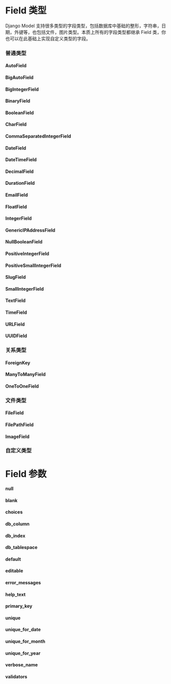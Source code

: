 # Field 类型

Django Model 支持很多类型的字段类型，包括数据库中基础的整形，字符串，日期，外键等，也包括文件，图片类型。本质上所有的字段类型都继承 Field 类，你也可以在此基础上实现自定义类型的字段。

### 普通类型

#### AutoField

#### BigAutoField

#### BigIntegerField

#### BinaryField

#### BooleanField

#### CharField

#### CommaSeparatedIntegerField

#### DateField

#### DateTimeField

#### DecimalField

#### DurationField

#### EmailField

#### FloatField

#### IntegerField

#### GenericIPAddressField

#### NullBooleanField

#### PositiveIntegerField

#### PositiveSmallIntegerField

#### SlugField

#### SmallIntegerField

#### TextField

#### TimeField

#### URLField

#### UUIDField

### 关系类型

#### ForeignKey

#### ManyToManyField

#### OneToOneField

### 文件类型

#### FileField

#### FilePathField

#### ImageField

### 自定义类型

# Field 参数

#### null

#### blank

#### choices

#### db\_column

#### db\_index

#### db\_tablespace

#### default

#### editable

#### error\_messages

#### help\_text

#### primary\_key

#### unique

#### unique\_for\_date

#### unique\_for\_month

#### unique\_for\_year

#### verbose\_name

#### validators



